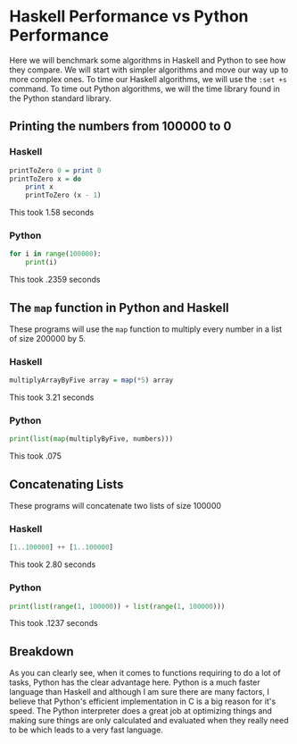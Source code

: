 # Haskell Performance vs Python Performance
Here we will benchmark some algorithms in Haskell and Python to see how they compare. We will start with simpler algorithms and move our way
up to more complex ones. To time our Haskell algorithms, we will use the ``:set +s`` command. To time out Python algorithms, we will the time library found in the Python standard library.
## Printing the numbers from 100000 to 0
### Haskell 
```hs
printToZero 0 = print 0
printToZero x = do
    print x
    printToZero (x - 1)
```
This took 1.58 seconds

### Python
```py
for i in range(100000):
    print(i)
```
This took .2359 seconds

## The ``map`` function in Python and Haskell
These programs will use the ``map`` function to multiply every number in a list of size 200000 by 5.
### Haskell 
```hs
multiplyArrayByFive array = map(*5) array
```
This took 3.21 seconds

### Python
```py
print(list(map(multiplyByFive, numbers)))
```
This took .075

## Concatenating Lists
These programs will concatenate two lists of size 100000
### Haskell 
```hs
[1..100000] ++ [1..100000]
```
This took 2.80 seconds

### Python
```py
print(list(range(1, 100000)) + list(range(1, 100000)))
```
This took .1237 seconds


## Breakdown
As you can clearly see, when it comes to functions requiring to do a lot of tasks, Python has the clear advantage here. Python is a much 
faster language than Haskell and although I am sure there are many factors, I believe that Python's efficient implementation in C is a big reason for it's speed.
The Python interpreter does a great job at optimizing things and making sure things are only calculated and evaluated when they really need to be which leads to a very fast language.


